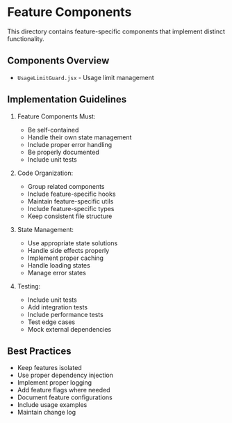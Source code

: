 # Feature Components

This directory contains feature-specific components that implement distinct functionality.

## Components Overview

- `UsageLimitGuard.jsx` - Usage limit management

## Implementation Guidelines

1. Feature Components Must:

   - Be self-contained
   - Handle their own state management
   - Include proper error handling
   - Be properly documented
   - Include unit tests

2. Code Organization:

   - Group related components
   - Include feature-specific hooks
   - Maintain feature-specific utils
   - Include feature-specific types
   - Keep consistent file structure

3. State Management:

   - Use appropriate state solutions
   - Handle side effects properly
   - Implement proper caching
   - Handle loading states
   - Manage error states

4. Testing:
   - Include unit tests
   - Add integration tests
   - Include performance tests
   - Test edge cases
   - Mock external dependencies

## Best Practices

- Keep features isolated
- Use proper dependency injection
- Implement proper logging
- Add feature flags where needed
- Document feature configurations
- Include usage examples
- Maintain change log
